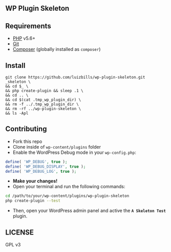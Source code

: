 ## WP Plugin Skeleton

## Requirements

- [PHP](http://php.net/) v5.6+
- [Git](https://git-scm.com/)
- [Composer](https://getcomposer.org/) (globally installed as `composer`)

## Install

```
git clone https://github.com/luizbills/wp-plugin-skeleton.git _skeleton \
&& cd $_ \
&& php create-plugin && sleep .1 \
&& cd .. \
&& cd $(cat .tmp_wp_plugin_dir) \
&& rm -f ../.tmp_wp_plugin_dir \
&& rm -rf ../wp-plugin-skeleton \
&& ls -Apl
```

## Contributing

- Fork this repo
- Clone inside of `wp-content/plugins` folder
- Enable the WordPress Debug mode in your `wp-config.php`:

```php
define( 'WP_DEBUG', true );
define( 'WP_DEBUG_DISPLAY', true );
define( 'WP_DEBUG_LOG', true );
```

- **Make your changes!**
- Open your terminal and run the following commands:

```bash
cd /path/to/your/wp-content/plugins/wp-plugin-skeleton
php create-plugin --test
```
- Then, open your WordPress admin panel and active the **`A Skeleton Test`** plugin.

## LICENSE

GPL v3
